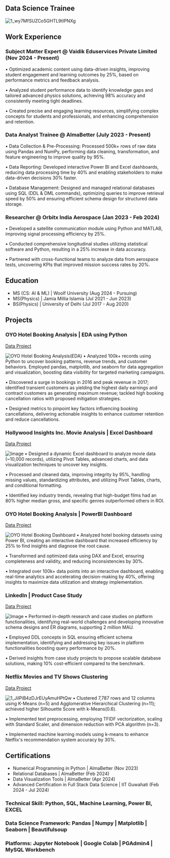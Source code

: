 ## Data Science Trainee
![1_wy7MfSUZCo5GHTL9tlPNXg](https://github.com/user-attachments/assets/c1a52b95-dd4f-4f0a-bea0-1360cb85f6ee)

## Work Experience
### Subject Matter Expert @ Vaidik Eduservices Private Limited (Nov 2024 - Present)
 • Optimized academic content using data-driven insights, improving student engagement and learning outcomes by 25%, based on performance metrics and feedback analysis.
 
 • Analyzed student performance data to identify knowledge gaps and tailored advanced physics solutions, achieving 98% accuracy and consistently meeting tight deadlines. 

• Created precise and engaging learning resources, simplifying complex concepts for students and professionals, and enhancing comprehension and retention.

### Data Analyst Trainee @ AlmaBetter (July 2023 - Present)
 • Data Collection & Pre-Processing: Processed 500k+ rows of raw data using Pandas and NumPy, performing data cleaning, transformation, and feature engineering to improve quality by 95%.
 
 • Data Reporting: Developed interactive Power BI and Excel dashboards, reducing data processing time by 40% and enabling stakeholders to make data-driven decisions 30% faster.

• Database Management: Designed and managed relational databases using SQL (DDL & DML commands), optimizing queries to improve retrieval speed by 50% and ensuring efficient schema design for structured data storage.

### Researcher @ Orbitx India Aerospace (Jan 2023 - Feb 2024)
• Developed a satellite communication module using Python and MATLAB, improving signal processing efficiency by 25%.

• Conducted comprehensive longitudinal studies utilizing statistical software and Python, resulting in a 25% increase in data accuracy.

• Partnered with cross-functional teams to analyze data from aerospace tests, uncovering KPIs that improved mission success rates by 20%.

## Education					
- MS (CS: AI & ML) | Woolf University (Aug 2024 - Pursuing)
- MS(Physics)      | Jamia Millia Islamia (Jul 2021 - Jun 2023)	 			        		
- BS(Physics)      | University of Delhi (Jul 2017 - Aug 2020)
  
## Projects
### OYO Hotel Booking Analysis | EDA using Python
[Data Project](https://github.com/AbhishekTyagi21/EDA-on-Hotel-Booking-Analysis--using-Python)

![OYO Hotel Booking Analysis(EDA)](https://github.com/user-attachments/assets/8451ccdc-3fb6-4933-8a45-03697ec147bf)
• Analyzed 100k+ records using Python to uncover booking patterns, revenue trends, and customer behaviors. Employed pandas, matplotlib, and seaborn for data aggregation and visualization, boosting data visibility for targeted marketing campaigns.

• Discovered a surge in bookings in 2016 and peak revenue in 2017; identified transient customers as yielding the highest daily earnings and contract customers as generating maximum revenue; tackled high booking cancellation ratios with proposed mitigation strategies.

• Designed metrics to pinpoint key factors influencing booking cancellations, delivering actionable insights to enhance customer retention and reduce cancellations.

### Hollywood Insights Inc. Movie Analysis | Excel Dashboard
[Data Project]([https://github.com/AbhishekTyagi21/EDA-on-Hotel-Booking-Analysis--using-Python](https://github.com/Abhishek-Tyagi-DA/Hollywood-Insights-Inc.-Movie-Analysis-Excel-Dashboard))

![Image](https://github.com/user-attachments/assets/6f143ade-ad08-4660-aeea-7a0ce6c72ef2)
• Designed a dynamic Excel dashboard to analyze movie data (~10,000 records), utilizing Pivot Tables, advanced charts, and data visualization techniques to uncover key insights.

• Processed and cleaned data, improving integrity by 95%, handling missing values, standardizing attributes, and utilizing Pivot Tables, charts, and conditional formatting.

• Identified key industry trends, revealing that high-budget films had an 80% higher median gross, and specific genres outperformed others in ROI.

### OYO Hotel Booking Analysis | PowerBI Dashboard
[Data Project](https://app.powerbi.com/view?r=eyJrIjoiYzE0NjBlNDQtOWJiOS00Yjk0LTk2N2QtYTRjNTA2MDNmYzBiIiwidCI6ImE3OGQ1M2IzLTNiMGYtNDIzMy1iMGYyLTRkYjhlNGJkMWQ4MCJ9&pageName=ReportSection)

![OYO Hotel Booking Dashboard](https://github.com/user-attachments/assets/1e9c0079-7e13-4254-860d-a7af704a5944)
• Analyzed hotel booking datasets using Power BI, creating an interactive dashboard that increased efficiency by 25% to find insights and diagnose the root cause.

• Transformed and optimized data using DAX and Excel, ensuring completeness and validity, and reducing inconsistencies by 30%.

• Integrated over 100k+ data points into an interactive dashboard, enabling real-time analytics and accelerating decision-making by 40%, offering insights to maximize data utilization and strategy implementation.

### LinkedIn | Product Case Study
[Data Project]([[https://github.com/AbhishekTyagi21/EDA-on-Hotel-Booking-Analysis--using-Python](https://github.com/Abhishek-Tyagi-DA/Hollywood-Insights-Inc.-Movie-Analysis-Excel-Dashboard)](https://github.com/Abhishek-Tyagi-DA/LinkedIn-Product-Case-Study))

![Image](https://github.com/user-attachments/assets/2782585a-6f26-4385-be32-c4d66f2d71e9)
• Performed in-depth research and case studies on platform functionalities, identifying real-world challenges and developing innovative schema designs and ER diagrams, supporting 2 million MAU.

• Employed DDL concepts in SQL ensuring efficient schema implementation, identifying and addressing key issues in platform functionalities boosting query performance by 20%.

• Derived insights from case study projects to propose scalable database solutions, making 10% cost-efficient compared to the benchmark.

### Netflix Movies and TV Shows Clustering
[Data Project](https://github.com/AbhishekTyagi21/NETFLIX-MOVIES-AND-TV-SHOWS-CLUSTERING)

![1_JilPiB4zDJrEUyAmuHPtQw](https://github.com/user-attachments/assets/d587a04a-01ce-4827-b572-0db24eaa0bd2)
• Clustered 7,787 rows and 12 columns using K-Means (n=5) and Agglomerative Hierarchical Clustering (n=11); achieved higher Silhouette Score with k-Means(0.6).

• Implemented text preprocessing, employing TFIDF vectorization, scaling with Standard Scaler, and dimension reduction with PCA algorithm (n=3).

• Implemented machine learning models using k-means to enhance Netflix's recommendation system accuracy by 30%.

## Certifications					
- Numerical Programming in Python                   | AlmaBetter (Nov 2023)
- Relational Databases                              |       AlmaBetter (Feb 2024)	 			        		
- Data Visualization Tools                          |      AlmaBetter (Apr 2024)
- Advanced Certification in Full Stack Data Science | IIT Guwahati (Feb 2024 - Jul 2024)
  
### Technical Skill: Python, SQL, Machine Learning, Power BI, EXCEL
### Data Science Framework: Pandas | Numpy | Matplotlib | Seaborn | Beautifulsoup
### Platforms: Jupyter Notebook | Google Colab | PGAdmin4 | MySQL Workbench
















